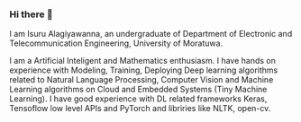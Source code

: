 ### Hi there 👋

I am Isuru Alagiyawanna, an undergraduate of Department of Electronic and Telecommunication Engineering, University of Moratuwa.

I am a Artificial Inteligent and Mathematics enthusiasm. I have hands on experience with Modeling, Training, Deploying Deep learning algorithms 
related to  Natural Language Processing, Computer Vision and Machine Learning algorithms on Cloud and Embedded Systems (Tiny Machine Learning). 
I have good experience with DL related frameworks Keras, Tensoflow low level APIs and PyTorch and libriries like NLTK, open-cv.
